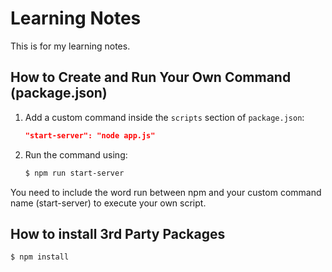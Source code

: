 # Learning Notes

This is for my learning notes.

## How to Create and Run Your Own Command (package.json)

1. Add a custom command inside the `scripts` section of `package.json`:
   ```json
   "start-server": "node app.js"

2. Run the command using:
    ```bash
    $ npm run start-server

You need to include the word run between npm and your custom command name (start-server) to execute your own script.


## How to install 3rd Party Packages

```bash
$ npm install

